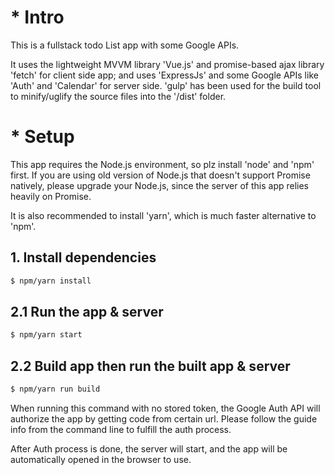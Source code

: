 # * Intro
This is a fullstack todo List app with some Google APIs.

It uses the lightweight MVVM library 'Vue.js' and promise-based ajax library 'fetch' for client side app; and uses 'ExpressJs' and some Google APIs like 'Auth' and 'Calendar' for server side. 'gulp' has been used for the build tool to minify/uglify the source files into the '/dist' folder.


# * Setup
This app requires the Node.js environment, so plz install 'node' and 'npm' first. If you are using old version of Node.js that doesn't support Promise natively, please upgrade your Node.js, since the server of this app relies heavily on Promise.

It is also recommended to install 'yarn', which is much faster alternative to 'npm'.


## 1. Install dependencies
``` bash
$ npm/yarn install
```


## 2.1 Run the app & server
``` bash
$ npm/yarn start
```

## 2.2 Build app then run the built app & server
``` bash
$ npm/yarn run build
```

When running this command with no stored token, the Google Auth API will authorize the app by getting code from certain url. Please follow the guide info from the command line to fulfill the auth process.

After Auth process is done, the server will start, and the app will be automatically opened in the browser to use.